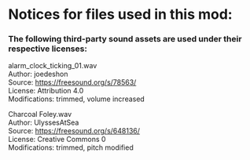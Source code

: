 # Notices for files used in this mod:

### The following third-party sound assets are used under their respective licenses:

alarm_clock_ticking_01.wav  
Author: joedeshon  
Source: https://freesound.org/s/78563/  
License: Attribution 4.0  
Modifications: trimmed, volume increased  

Charcoal Foley.wav  
Author: UlyssesAtSea  
Source: https://freesound.org/s/648136/  
License: Creative Commons 0  
Modifications: trimmed, pitch modified  